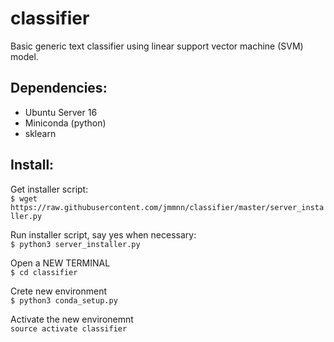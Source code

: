 # classifier
Basic generic text classifier using linear support vector machine (SVM) model.

Dependencies:
------------

- Ubuntu Server 16
- Miniconda (python)
- sklearn


Install:
------------

Get installer script:  
`$ wget https://raw.githubusercontent.com/jmmnn/classifier/master/server_installer.py`  

Run installer script, say yes when necessary:  
`$ python3 server_installer.py`  

Open a NEW TERMINAL  
`$ cd classifier`  

Crete new environment  
`$ python3 conda_setup.py`

Activate the new environemnt  
`source activate classifier`

